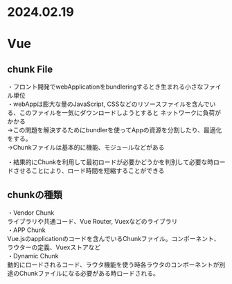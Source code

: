 2024.02.19
=============
# Vue

## chunk File
・フロント開発でwebApplicationをbundleringするとき生まれる小さなファイル単位<br>
・webAppは膨大な量のJavaScript, CSSなどのリソースファイルを含んでいる、このファイルを一気にダウンロードしようとすると
ネットワークに負荷がかかる<br>
→この問題を解決するためにbundlerを使ってAppの資源を分割したり、最適化をする。<br>
→Chunkファイルは基本的に機能、モジュールなどがある

・結果的にChunkを利用して最初ロードが必要かどうかを判別して必要な時ロードさせることにより、ロード時間を短縮することができる
## chunkの種類
・Vendor Chunk<br>
ライブラリや共通コード、Vue Router, Vuexなどのライブラリ<br>
・APP Chunk<br>
Vue.jsのapplicationのコードを含んでいるChunkファイル。コンポーネント、ラウターの定義、Vuexストアなど<br>
・Dynamic Chunk<br>
動的にロードされるコード、ラウタ機能を使う時各ラウタのコンポーネントが別途のChunkファイルになる必要がある時ロードされる。
